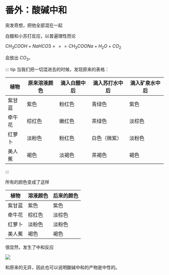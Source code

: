 # 番外：酸碱中和

突发奇想，把他全部混在一起

白醋和小苏打反应，以普遍理性而论

$CH_3COOH+NaHCO3 === CH_3COONa+H_2O+CO_2$

会放出 $CO_2$。

::: tip 当我们把一切混进去的时候，发现原来的表格：

| 植物 | 原来溶液颜色 | 滴入白醋中后 | 滴入苏打水中后 | 滴入矿泉水中后 |
| ---- | ---- | ---- | ---- | ---- |
| 紫甘蓝 | 紫色 | 粉红色 | 青绿色 | 紫色 |
| 牵牛花 | 棕红色 | 嫩红色 | 茶绿色 | 淡棕色 |
| 红萝卜 | 淡粉色 | 粉红色 | 白色（微紫） | 淡粉色 |
| 美人蕉 | 褐色 | 淡褐色 | 茶褐色 | 褐色 |
:::

所有的颜色变成了这样

| 植物 | 溶液颜色 | 后来的颜色 |
| ---- | ---- | ---- |
| 紫甘蓝 | 紫色 | 紫色 |
| 牵牛花 | 棕红色 | 淡棕色 |
| 红萝卜 | 淡粉色 | 淡粉色 |
| 美人蕉 | 褐色 | 褐色 |

很显然，发生了中和反应

![](../assets/pH/IMG_20220809_111227.jpg)

和原来的无异，因此也可以说明酸碱中和的产物是中性的。

